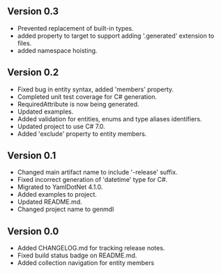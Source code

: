 ## Version 0.3
- Prevented replacement of built-in types.
- added property to target to support adding '.generated' extension to files.
- added namespace hoisting.

## Version 0.2
- Fixed bug in entity syntax, added 'members' property.
- Completed unit test coverage for C# generation.
- RequiredAttribute is now being generated.
- Updated examples.
- Added validation for entities, enums and type aliases identifiers.
- Updated project to use C# 7.0.
- Added 'exclude' property to entity members.

## Version 0.1
- Changed main artifact name to include '-release' suffix.
- Fixed incorrect generation of 'datetime' type for C#.
- Migrated to YamlDotNet 4.1.0.
- Added examples to project.
- Updated README.md.
- Changed project name to genmdl

## Version 0.0
- Added CHANGELOG.md for tracking release notes.
- Fixed build status badge on README.md.
- Added collection navigation for entity members
